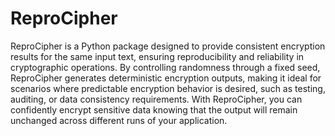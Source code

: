 # ReproCipher

ReproCipher is a Python package designed to provide consistent encryption results for the same input text, ensuring reproducibility and reliability in cryptographic operations. By controlling randomness through a fixed seed, ReproCipher generates deterministic encryption outputs, making it ideal for scenarios where predictable encryption behavior is desired, such as testing, auditing, or data consistency requirements. With ReproCipher, you can confidently encrypt sensitive data knowing that the output will remain unchanged across different runs of your application.
